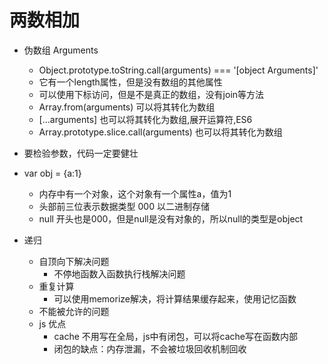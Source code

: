 # 两数相加

- 伪数组 Arguments
  - Object.prototype.toString.call(arguments) === '[object Arguments]'
  - 它有一个length属性，但是没有数组的其他属性
  - 可以使用下标访问，但是不是真正的数组，没有join等方法
  - Array.from(arguments) 可以将其转化为数组
  - [...arguments] 也可以将其转化为数组,展开运算符,ES6
  - Array.prototype.slice.call(arguments) 也可以将其转化为数组

- 要检验参数，代码一定要健壮

- var obj = {a:1}
  - 内存中有一个对象，这个对象有一个属性a，值为1
  - 头部前三位表示数据类型 000 以二进制存储
  - null 开头也是000，但是null是没有对象的，所以null的类型是object

- 递归
  - 自顶向下解决问题
    - 不停地函数入函数执行栈解决问题
  - 重复计算
    - 可以使用memorize解决，将计算结果缓存起来，使用记忆函数
  - 不能被允许的问题
  - js 优点
    - cache 不用写在全局，js中有闭包，可以将cache写在函数内部
    - 闭包的缺点：内存泄漏，不会被垃圾回收机制回收